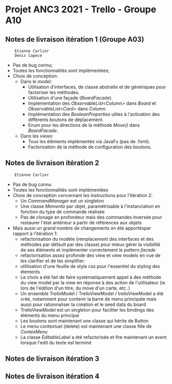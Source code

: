 # Projet ANC3 2021 - Trello - Groupe A10
## Notes de livraison itération 1 (Groupe A03)
        Etienne Carlier  
        Denis Capece
* Pas de bug connu;
* Toutes les fonctionnalités sont implémentées;
* Choix de conception:
    + Dans _le model_: 
        - Utilisation d'interfaces, de classe abstraite et de génériques pour factoriser les méthodes.
        - Utilisation d'une façade (_BoardFacade_).
        - Implémentation des _ObservableList\<Column>_ dans _Board_ et _ObservableList\<Card>_ dans _Column_.
        - Implémentation des _BooleanProperties_ utiles à l'activation des différents boutons de déplacement.
        - Enum pour les directions de la méthode _Move()_ dans _BoardFacade_. 
  + Dans les _views_:
    - Tous les éléments implémentés via JavaFx (pas de .fxml).
    - Factorisation de la méthode de configuration des boutons.
    

## Notes de livraison itération 2 
        Etienne Carlier
* Pas de bug connu
* Toutes les fonctionnalités sont implémentées
* Choix de conception concernant les instructions pour l'itération 2:
    * Un _CommandManager_ est un singleton
    * Une classe _Memento_ par objet, paramétrisable à l'instanciation en fonction du type de commande réalisée
    * Pas de clonage en profondeur mais des commandes inversée pour restaurer l'état antérieur à partir de références aux objets
* Mais aussi un grand nombre de changements on été apportéspar rapport à l'itération 1:
    * refactorisation du modèle (remplacement des interfaces et des méthodes par défault par des classe) pour mieux gérer la visibilité de ses éléments et implémenter correctement le _pattern facade_
    * refactorisation assez profonde des view et view models en vue de les clarifier et de les simplifier:
    * utlilisation d'une feuille de style css pour l'essentiel du styling des élements
    * Le choix a été fait de faire systématiquement appel à des méthode du view model par la view en réponse à des action de l'utilisateur (ie lors de l'édition d'un titre, du move d'un carte, etc..)
    * Un ensemble TrelloModel / TrelloViewModel / trelloViewModel a été créé, notamment pour contenir la barre de menu principale mais aussi pour rationnaliser la création et le seed data du board
    * TrelloViewModel est un singleton pour faciliter les bindings des éléments du menu principal
    * Les boutons sont maintenant une classe qui hérite de Button
    * Le menu contextuel (delete) est maintenant une classe fille de _ContexMenu_
    * La classe _EditableLabel_ a été refactorisée et fire maintenant un event lorsque l'edit du texte est terminé
    
    
## Notes de livraison itération 3

## Notes de livraison itération 4


